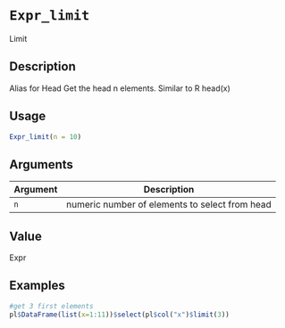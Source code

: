 # `Expr_limit`

Limit


## Description

Alias for Head
 Get the head n elements.
 Similar to R head(x)


## Usage

```r
Expr_limit(n = 10)
```


## Arguments

Argument      |Description
------------- |----------------
`n`     |     numeric number of elements to select from head


## Value

Expr


## Examples

```r
#get 3 first elements
pl$DataFrame(list(x=1:11))$select(pl$col("x")$limit(3))
```


